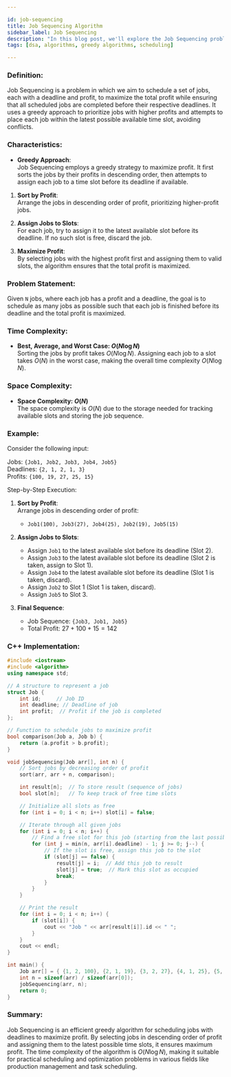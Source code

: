 ```yaml
---

id: job-sequencing  
title: Job Sequencing Algorithm  
sidebar_label: Job Sequencing  
description: "In this blog post, we'll explore the Job Sequencing problem, a classical greedy algorithm that schedules jobs within their deadlines to maximize profit."  
tags: [dsa, algorithms, greedy algorithms, scheduling]

---
```


### Definition:

Job Sequencing is a problem in which we aim to schedule a set of jobs, each with a deadline and profit, to maximize the total profit while ensuring that all scheduled jobs are completed before their respective deadlines. It uses a greedy approach to prioritize jobs with higher profits and attempts to place each job within the latest possible available time slot, avoiding conflicts.

### Characteristics:

- **Greedy Approach**:  
  Job Sequencing employs a greedy strategy to maximize profit. It first sorts the jobs by their profits in descending order, then attempts to assign each job to a time slot before its deadline if available.

1. **Sort by Profit**:  
   Arrange the jobs in descending order of profit, prioritizing higher-profit jobs.

2. **Assign Jobs to Slots**:  
   For each job, try to assign it to the latest available slot before its deadline. If no such slot is free, discard the job.

3. **Maximize Profit**:  
   By selecting jobs with the highest profit first and assigning them to valid slots, the algorithm ensures that the total profit is maximized.

### Problem Statement:

Given `N` jobs, where each job has a profit and a deadline, the goal is to schedule as many jobs as possible such that each job is finished before its deadline and the total profit is maximized.

### Time Complexity:

- **Best, Average, and Worst Case: $O(N \log N)$**  
  Sorting the jobs by profit takes $O(N \log N)$. Assigning each job to a slot takes $O(N)$ in the worst case, making the overall time complexity $O(N \log N)$.

### Space Complexity:

- **Space Complexity: $O(N)$**  
  The space complexity is $O(N)$ due to the storage needed for tracking available slots and storing the job sequence.

### Example:

Consider the following input:

Jobs: `{Job1, Job2, Job3, Job4, Job5}`  
Deadlines: `{2, 1, 2, 1, 3}`  
Profits: `{100, 19, 27, 25, 15}`  

Step-by-Step Execution:

1. **Sort by Profit**:  
   Arrange jobs in descending order of profit:
   - `Job1(100), Job3(27), Job4(25), Job2(19), Job5(15)`

2. **Assign Jobs to Slots**:
   - Assign `Job1` to the latest available slot before its deadline (Slot 2).
   - Assign `Job3` to the latest available slot before its deadline (Slot 2 is taken, assign to Slot 1).
   - Assign `Job4` to the latest available slot before its deadline (Slot 1 is taken, discard).
   - Assign `Job2` to Slot 1 (Slot 1 is taken, discard).
   - Assign `Job5` to Slot 3.

3. **Final Sequence**:
   - Job Sequence: `{Job3, Job1, Job5}`  
   - Total Profit: $27 + 100 + 15 = 142$

### C++ Implementation:

```cpp
#include <iostream>
#include <algorithm>
using namespace std;

// A structure to represent a job
struct Job {
    int id;     // Job ID
    int deadline; // Deadline of job
    int profit;  // Profit if the job is completed
};

// Function to schedule jobs to maximize profit
bool comparison(Job a, Job b) {
    return (a.profit > b.profit);
}

void jobSequencing(Job arr[], int n) {
    // Sort jobs by decreasing order of profit
    sort(arr, arr + n, comparison);

    int result[n];  // To store result (sequence of jobs)
    bool slot[n];   // To keep track of free time slots

    // Initialize all slots as free
    for (int i = 0; i < n; i++) slot[i] = false;

    // Iterate through all given jobs
    for (int i = 0; i < n; i++) {
        // Find a free slot for this job (starting from the last possible slot)
        for (int j = min(n, arr[i].deadline) - 1; j >= 0; j--) {
            // If the slot is free, assign this job to the slot
            if (slot[j] == false) {
                result[j] = i;  // Add this job to result
                slot[j] = true;  // Mark this slot as occupied
                break;
            }
        }
    }

    // Print the result
    for (int i = 0; i < n; i++) {
        if (slot[i]) {
            cout << "Job " << arr[result[i]].id << " ";
        }
    }
    cout << endl;
}

int main() {
    Job arr[] = { {1, 2, 100}, {2, 1, 19}, {3, 2, 27}, {4, 1, 25}, {5, 3, 15} };
    int n = sizeof(arr) / sizeof(arr[0]);
    jobSequencing(arr, n);
    return 0;
}
```

### Summary:

Job Sequencing is an efficient greedy algorithm for scheduling jobs with deadlines to maximize profit. By selecting jobs in descending order of profit and assigning them to the latest possible time slots, it ensures maximum profit. The time complexity of the algorithm is $O(N \log N)$, making it suitable for practical scheduling and optimization problems in various fields like production management and task scheduling.

